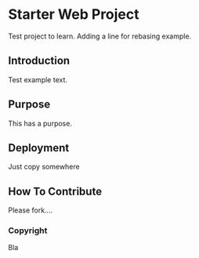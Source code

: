 # Starter Web Project

Test project to learn. Adding a line for rebasing example.

## Introduction

Test example text.

## Purpose

This has a purpose.

## Deployment

Just copy somewhere

## How To Contribute

Please fork....

### Copyright

Bla
